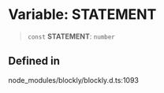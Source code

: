 # Variable: STATEMENT

> `const` **STATEMENT**: `number`

## Defined in

node_modules/blockly/blockly.d.ts:1093
